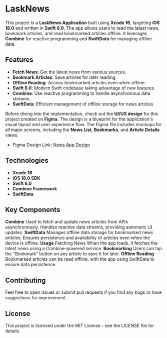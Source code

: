 # LaskNews

This project is a **LaskNews Application** built using **Xcode 16**, targeting **iOS 18.0** and written in **Swift 6.0**. The app allows users to read the latest news, bookmark articles, and read bookmarked articles offline. It leverages **Combine** for reactive programming and **SwiftData** for managing offline data.

## Features

- **Fetch News**: Get the latest news from various sources.
- **Bookmark Articles**: Save articles for later reading.
- **Offline Reading**: Access bookmarked articles even when offline.
- **Swift 6.0**: Modern Swift codebase taking advantage of new features.
- **Combine**: Use reactive programming to handle asynchronous data streams.
- **SwiftData**: Efficient management of offline storage for news articles.

Before diving into the implementation, check out the **UI/UX design** for this project created on **Figma**. The design is a blueprint for the application's visual layout and user experience flow. The Figma file includes mockups for all major screens, including the **News List**, **Bookmarks**, and **Article Details** views.

- Figma Design Link: [News App Design]([https://www.figma.com/file/example-link](https://www.figma.com/design/HzTB83DKT6cjM0ZFIBAcdr/Lask-Mobile-News-App-UI-Kit-(Community)?node-id=112-1982&node-type=canvas&t=elaIY4dMZdYLCbev-0))

## Technologies

- **Xcode 16**
- **iOS 18.0 SDK**
- **Swift 6.0**
- **Combine Framework**
- **SwiftData**

## Key Components
**Combine**
Used to fetch and update news articles from APIs asynchronously.
Handles reactive data streams, providing automatic UI updates.
**SwiftData**
Manages offline data storage for bookmarked news articles.
Ensures persistence and availability of articles even when the device is offline.
**Usage**
Fetching News
When the app loads, it fetches the latest news using a Combine-powered service.
**Bookmarking**
Users can tap the "Bookmark" button on any article to save it for later.
**Offline Reading**
Bookmarked articles can be read offline, with the app using SwiftData to ensure data persistence.

## Contributing
Feel free to open issues or submit pull requests if you find any bugs or have suggestions for improvement.

## License
This project is licensed under the MIT License - see the LICENSE file for details.




